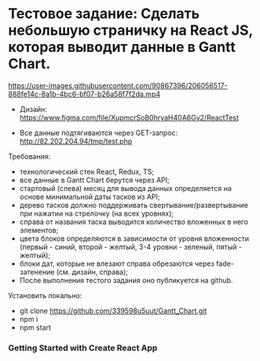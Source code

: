 # Тестовое задание: Cделать небольшую страничку на React JS, которая выводит данные в Gantt Chart.



https://user-images.githubusercontent.com/90867396/206056517-888fe14c-8a1b-4bc6-bf07-b26a58f7f2da.mp4



* Дизайн: https://www.figma.com/file/XupmcrSoB0hryaH40A6Gy2/ReactTest

* Все данные подтягиваются через GET-запрос: http://82.202.204.94/tmp/test.php

Требования:
* технологический стек React, Redux, TS;
* все данные в Gantt Chart берутся через API;
* стартовый (слева) месяц для вывода данных определяется на основе минимальной даты тасков из API;
* дерево тасков должно поддерживать свертывание/развертывание при нажатии на стрелочку (на всех уровнях);
* справа от названия таска выводится количество вложенных в него элементов;
* цвета блоков определяются в зависимости от уровня вложенности (первый - синий, второй - желтый, 3-4 уровни - зеленый, пятый - желтый);
* блоки дат, которые не влезают справа обрезаются через fade-затенение (см. дизайн, справа);
* После выполнения тестого задания оно публикуется на github.

Установить локально:
* git clone https://github.com/339598u5uut/Gantt_Chart.git
* npm i
* npm start

### Getting Started with Create React App

